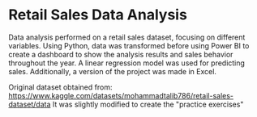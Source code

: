 # Retail Sales Data Analysis
Data analysis performed on a retail sales dataset, focusing on different variables. Using Python, data was transformed before using Power BI to create a dashboard to show the analysis results and sales behavior throughout the year. A linear regression model was used for predicting sales. Additionally, a version of the project was made in Excel.

Original dataset obtained from: https://www.kaggle.com/datasets/mohammadtalib786/retail-sales-dataset/data
It was slightly modified to create the "practice exercises"
